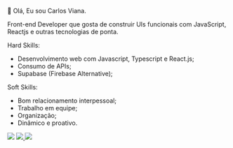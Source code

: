 <p align="left">
  👋 Olá, Eu sou Carlos Viana. 

  Front-end Developer que gosta de construir UIs funcionais com JavaScript, Reactjs e outras tecnologias de ponta.

  Hard Skills: 
  - Desenvolvimento web com Javascript, Typescript e React.js; 
  - Consumo de APIs; 
  - Supabase (Firebase Alternative);

  Soft Skills: 
  - Bom relacionamento interpessoal; 
  - Trabalho em equipe;
  - Organização; 
  - Dinâmico e proativo.
</p>

<p align="left">
  <a href="mailto:eduardostrink@gmail.com" alt="Gmail">
  <img src="https://img.shields.io/badge/-Gmail-FF0000?style=flat-square&labelColor=FF0000&logo=gmail&logoColor=white&link=eduardostrink@gmail.com" /></a>

  <a href="https://www.linkedin.com/in/carlos-eduardo-alves-viana" alt="Linkedin">
  <img src="https://img.shields.io/badge/-Linkedin-0e76a8?style=flat-square&logo=Linkedin&logoColor=white&link=https://www.linkedin.com/in/carlos-eduardo-alves-viana/" />
  </a>

  <a href="https://wa.me/5586994873708" alt="WhatsApp">
  <img src="https://img.shields.io/badge/-WhatsApp-25d366?style=flat-square&labelColor=25d366&logo=whatsapp&logoColor=white&link=https://wa.me/5586994873708"/>
  </a>
</p>
